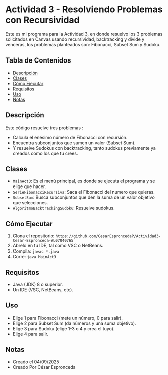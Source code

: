 # Actividad 3 - Resolviendo Problemas con Recursividad

Este es mi programa para la Actividad 3, en donde resuelvo los 3 problemas solicitados en Canvas usando recursividad, backtracking y divide y vencerás, los problemas planteados son:
Fibonacci, Subset Sum y Sudoku. 

## Tabla de Contenidos
- [Descripción](#descripción)
- [Clases](#clases)
- [Cómo Ejecutar](#cómo-ejecutar)
- [Requisitos](#requisitos)
- [Uso](#uso)
- [Notas](#notas)

## Descripción
Este código resuelve tres problemas :
- Calcula el enésimo número de Fibonacci con recursión.
- Encuentra subconjuntos que sumen un valor (Subset Sum).
- Y resuelve Sudokus con backtracking, tanto sudokus previamente ya creados como los que tu crees.

## Clases
- `MainAct3`: Es el menú principal, es donde se ejecuta el programa y se elige que hacer.
- `SerieFibonacciRecursiva`: Saca el Fibonacci del numero que quieras.
- `SubsetSum`: Busca subconjuntos que den la suma de un valor objetivo que selecciones.
- `AlgoritmoBacktrackingSudoku`: Resuelve sudokus.

## Cómo Ejecutar
1. Clona el repositorio: `https://github.com/CesarEsproncedaP/Actividad3-Cesar-Espronceda-AL07040765`
2. Abrelo en tu IDE, tal como VSC o NetBeans.
3. Compila: `javac *.java`
4. Corre: `java MainAct3`

## Requisitos
- Java (JDK) 8 o superior.
- Un IDE (VSC, NetBeans, etc).

## Uso
- Elige 1 para Fibonacci (mete un número, 0 para salir).
- Elige 2 para Subset Sum (da números y una suma objetivo).
- Elige 3 para Sudoku (elige 1-3 o 4 y crea el tuyo).
- Elige 4 para salir.

## Notas
- Creado el 04/09/2025 
- Creado Por César Espronceda

